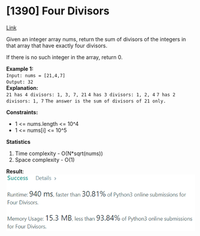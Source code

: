 # [1390] Four Divisors

[Link](https://leetcode.com/problems/four-divisors/)

Given an integer array nums, return the sum of divisors of the integers in that array that have exactly four divisors.

If there is no such integer in the array, return 0.

**Example 1:**  
`Input: nums = [21,4,7]`  
`Output: 32`  
**Explanation:**  
`21 has 4 divisors: 1, 3, 7, 21`
`4 has 3 divisors: 1, 2, 4`
`7 has 2 divisors: 1, 7`
`The answer is the sum of divisors of 21 only.`

**Constraints:**

- 1 <= nums.length <= 10^4
- 1 <= nums[i] <= 10^5

**Statistics**

1. Time complexity - O(N\*sqrt(nums))
2. Space complexity - O(1)

**Result**:  
![Result image](https://github.com/SanjampreetSingh/PP/blob/master/LeetCode/Mathematic%20Code/Four%20Divisors/image.png)
